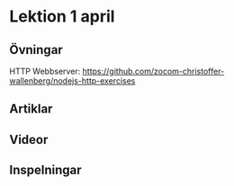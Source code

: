 # Lektion 1 april

## Övningar

HTTP Webbserver: https://github.com/zocom-christoffer-wallenberg/nodejs-http-exercises

## Artiklar

## Videor

## Inspelningar